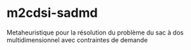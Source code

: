 # m2cdsi-sadmd
Metaheuristique pour la résolution du problème du sac à dos multidimensionnel avec contraintes de demande

